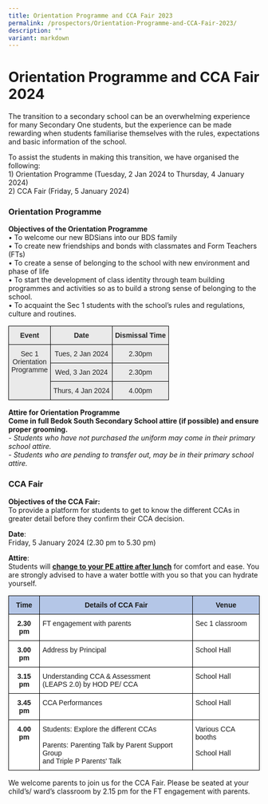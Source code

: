 ```yaml
---
title: Orientation Programme and CCA Fair 2023
permalink: /prospectors/Orientation-Programme-and-CCA-Fair-2023/
description: ""
variant: markdown
---
```

Orientation Programme and CCA Fair 2024
=======================================

The transition to a secondary school can be an overwhelming experience for many Secondary One students, but the experience can be made rewarding when students familiarise themselves with the rules, expectations and basic information of the school.  

To assist the students in making this transition, we have organised the following:
<br>1\)	Orientation Programme (Tuesday, 2 Jan 2024 to Thursday, 4 January 2024)
<br>2\)	CCA Fair (Friday, 5 January 2024)



### Orientation Programme

<b>Objectives of the Orientation Programme</b>
<br>•	To welcome our new BDSians into our BDS family
<br>•	To create new friendships and bonds with classmates and Form Teachers (FTs) 
<br>•	To create a sense of belonging to the school with new environment and phase of life
<br>•	To start the development of class identity through team building programmes and activities so as to build a strong sense of belonging to the school.
<br>•	To acquaint the Sec 1 students with the school’s rules and regulations, culture and routines.


<style type="text/css">
.tg  {border-collapse:collapse;border-spacing:0;}
.tg td{border-color:black;border-style:solid;border-width:1px;font-family:Arial, sans-serif;font-size:14px;
  overflow:hidden;padding:10px 5px;word-break:normal;}
.tg th{border-color:black;border-style:solid;border-width:1px;font-family:Arial, sans-serif;font-size:14px;
  font-weight:normal;overflow:hidden;padding:10px 5px;word-break:normal;}
.tg .tg-ii8k{background-color:#EAEAEA;color:#222;text-align:center;vertical-align:top}
.tg .tg-rj1p{background-color:#EAEAEA;color:#222;font-weight:bold;text-align:left;vertical-align:top}
</style>
<table class="tg">
<thead>
  <tr>
    <th class="tg-rj1p"><div style="text-align:center">Event</div></th>
    <th class="tg-rj1p"><div style="text-align:center">Date</div></th>
    <th class="tg-rj1p"><div style="text-align:center">Dismissal Time</div></th>
  </tr>
</thead>
<tbody>
  <tr>
    <td class="tg-ii8k" rowspan="3">Sec 1 <br>Orientation <br>Programme</td>
    <td class="tg-ii8k">Tues, 2 Jan 2024</td>
    <td class="tg-ii8k">2.30pm</td>
  </tr>
  <tr>
    <td class="tg-ii8k">Wed, 3 Jan 2024</td>
    <td class="tg-ii8k">2.30pm</td>
  </tr>
  <tr>
    <td class="tg-ii8k">Thurs, 4 Jan 2024</td>
    <td class="tg-ii8k">4.00pm</td>
  </tr>
</tbody>
</table>


<b>Attire for Orientation Programme</b> <br>
<b>Come in full Bedok South Secondary School attire (if possible) and ensure proper grooming.</b>
<br><i>\- Students who have not purchased the uniform may come in their primary school attire.</i><br>
<i>\- Students who are pending to transfer out, may be in their primary school attire.</i>


### CCA Fair

<b>Objectives of the CCA Fair: </b><br>
To provide a platform for students to get to know the different CCAs in greater detail before they confirm their CCA decision.

<b>Date</b>: <br>
Friday, 5 January 2024 (2.30 pm to 5.30 pm)

<b>Attire</b>: <br>
Students will&nbsp;<u><b>change to your PE attire after lunch</b></u>&nbsp;for comfort and ease. You are strongly advised to have a water bottle with you so that you can hydrate yourself.


<style type="text/css">
.tg  {border-collapse:collapse;border-spacing:0;}
.tg td{border-color:black;border-style:solid;border-width:1px;font-family:Arial, sans-serif;font-size:14px;
  overflow:hidden;padding:10px 5px;word-break:normal;}
.tg th{border-color:black;border-style:solid;border-width:1px;font-family:Arial, sans-serif;font-size:14px;
  font-weight:normal;overflow:hidden;padding:10px 5px;word-break:normal;}
.tg .tg-ba4e{background-color:#B4C6E7;font-weight:bold;text-align:center;vertical-align:top}
.tg .tg-9hzb{background-color:#FFF;font-weight:bold;text-align:center;vertical-align:top}
.tg .tg-ktyi{background-color:#FFF;text-align:left;vertical-align:top}
</style>
<table class="tg">
<thead>
  <tr>
    <th class="tg-ba4e">Time</th>
    <th class="tg-ba4e">Details of CCA Fair</th>
		    <th class="tg-ba4e">Venue</th>
  </tr>
</thead>
<tbody>
  <tr>
    <td class="tg-9hzb">2.30 pm</td>
    <td class="tg-ktyi">FT engagement with parents</td>
    <td class="tg-ktyi">Sec 1 classroom</td>
	</tr>
  <tr>
    <td class="tg-9hzb">3.00 pm</td>
    <td class="tg-ktyi">Address by Principal</td>
    <td class="tg-ktyi">School Hall</td>  </tr>
  <tr>
    <td class="tg-9hzb">3.15 pm</td>
    <td class="tg-ktyi">Understanding CCA &amp; Assessment <br>(LEAPS 2.0) by HOD PE/ CCA</td>
    <td class="tg-ktyi">School Hall</td>    </tr>
	  <tr>
    <td class="tg-9hzb">3.45 pm</td>
    <td class="tg-ktyi">CCA Performances </td>
    <td class="tg-ktyi">School Hall</td>  </tr>
	  <tr>
    <td class="tg-9hzb">4.00 pm</td>
    <td class="tg-ktyi">Students: Explore the different CCAs
<br><br>Parents: Parenting Talk by Parent Support Group <br>and Triple P Parents' Talk
</td>
    <td class="tg-ktyi">Various CCA booths<br><br>School Hall</td>  </tr>
</tbody>
</table>

We welcome parents to join us for the CCA Fair. Please be seated at your child’s/ ward’s classroom  by 2.15 pm for the FT engagement with parents.